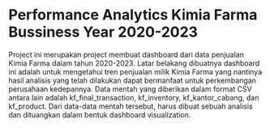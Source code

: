 # Performance Analytics Kimia Farma Bussiness Year 2020-2023

Project ini merupakan project membuat dashboard dari data penjualan Kimia Farma dalam tahun 2020-2023.  Latar belakang dibuatnya dashboard ini adalah untuk mengetahui tren penjualan milik Kimia Farma yang nantinya hasil analisis yang telah dilakukan dapat bermanfaat untuk perkembangan perusahaan kedepannya. Data mentah yang diberikan dalam format CSV antara lain adalah kf_final_transaction, kf_inventory, kf_kantor_cabang, dan kf_product. Dari data-data mentah tersebut, harus dibuat sebuah analisis dan dituangkan dalam bentuk dashboard visualization.

